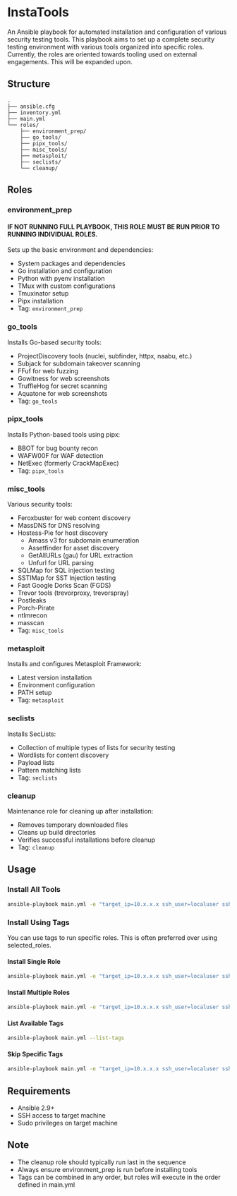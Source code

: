 # InstaTools

An Ansible playbook for automated installation and configuration of various security testing tools. This playbook aims to set up a complete security testing environment with various tools organized into specific roles. Currently, the roles are oriented towards tooling used on external engagements. This will be expanded upon.

## Structure
```
.
├── ansible.cfg
├── inventory.yml
├── main.yml
└── roles/
    ├── environment_prep/
    ├── go_tools/
    ├── pipx_tools/
    ├── misc_tools/
    ├── metasploit/
    ├── seclists/
    └── cleanup/
```

## Roles

### environment_prep
#### IF NOT RUNNING FULL PLAYBOOK, THIS ROLE MUST BE RUN PRIOR TO RUNNING INDIVIDUAL ROLES.
Sets up the basic environment and dependencies:
- System packages and dependencies
- Go installation and configuration
- Python with pyenv installation
- TMux with custom configurations
- Tmuxinator setup
- Pipx installation
- Tag: `environment_prep`

### go_tools
Installs Go-based security tools:
- ProjectDiscovery tools (nuclei, subfinder, httpx, naabu, etc.)
- Subjack for subdomain takeover scanning
- FFuf for web fuzzing
- Gowitness for web screenshots
- TruffleHog for secret scanning
- Aquatone for web screenshots
- Tag: `go_tools`

### pipx_tools
Installs Python-based tools using pipx:
- BBOT for bug bounty recon
- WAFW00F for WAF detection
- NetExec (formerly CrackMapExec)
- Tag: `pipx_tools`

### misc_tools
Various security tools:
- Feroxbuster for web content discovery
- MassDNS for DNS resolving
- Hostess-Pie for host discovery
  - Amass v3 for subdomain enumeration
  - Assetfinder for asset discovery
  - GetAllURLs (gau) for URL extraction
  - Unfurl for URL parsing
- SQLMap for SQL injection testing
- SSTIMap for SST Injection testing
- Fast Google Dorks Scan (FGDS)
- Trevor tools (trevorproxy, trevorspray)
- Postleaks
- Porch-Pirate
- ntlmrecon
- masscan
- Tag: `misc_tools`

### metasploit
Installs and configures Metasploit Framework:
- Latest version installation
- Environment configuration
- PATH setup
- Tag: `metasploit`

### seclists
Installs SecLists:
- Collection of multiple types of lists for security testing
- Wordlists for content discovery
- Payload lists
- Pattern matching lists
- Tag: `seclists`

### cleanup
Maintenance role for cleaning up after installation:
- Removes temporary downloaded files
- Cleans up build directories
- Verifies successful installations before cleanup
- Tag: `cleanup`

## Usage

### Install All Tools
```bash
ansible-playbook main.yml -e "target_ip=10.x.x.x ssh_user=localuser ssh_key_path=/home/acme/.ssh/id_ed25519" --ask-become-pass
```

### Install Using Tags
You can use tags to run specific roles. This is often preferred over using selected_roles.

#### Install Single Role
```bash
ansible-playbook main.yml -e "target_ip=10.x.x.x ssh_user=localuser ssh_key_path=/home/acme/.ssh/id_ed25519" --tags "environment_prep" --ask-become-pass
```

#### Install Multiple Roles
```bash
ansible-playbook main.yml -e "target_ip=10.x.x.x ssh_user=localuser ssh_key_path=/home/acme/.ssh/id_ed25519" --tags "environment_prep,go_tools" --ask-become-pass
```

#### List Available Tags
```bash
ansible-playbook main.yml --list-tags
```

#### Skip Specific Tags
```bash
ansible-playbook main.yml -e "target_ip=10.x.x.x ssh_user=localuser ssh_key_path=/home/acme/.ssh/id_ed25519" --skip-tags "cleanup" --ask-become-pass
```
## Requirements
- Ansible 2.9+
- SSH access to target machine
- Sudo privileges on target machine

## Note
- The cleanup role should typically run last in the sequence
- Always ensure environment_prep is run before installing tools
- Tags can be combined in any order, but roles will execute in the order defined in main.yml
